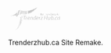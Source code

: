 
<head>
    <meta title="Trenderz Hub Edmonton's Online Shopping Mall">
</head>

<body>
    <pre style="font: 2px/1px monospace;">                                                                                                             
                                                                                                             
                                                               `                                             
                                                            `:`                                              
                                                          .;+`                                               
                                                        .'++`                                                
                                                      :++++`                                                 
                                                   ,'++++'                                                   
                          ,,`                   ,;++++++'                                                    
                         ++''';,.           .:'++++++++;                                                     
                        ,++''';;;;;;::::;;''++++++++++:                                                      
                      ` '+''';;;;:::::;;;'''++++++++'`                                                       
                      , ++''';;;::::::;;;;''+++++++;                                                         
                     '`.++'';;;::::::::;;;''+++++;                                                           
                    ;+ :+''';;;::::::::;;;''++';                                          ,                  
                   ;++ ++''';;:::,,,:::;;;'';                        + +                  ; `         `+     
                  '+++ ++'';;,`   `,,,,,`                            +:: .+     + ,' +,.'`+ :+,+ +,;  +, ..  
                :++++';++'.                                          + +;;;      :;; : :+ ; :+ ;   ;  ++:    
              ,++++++'++'                                            +.+ ;,       ;. : :'.+ :+ ; +;; .  + ,  
           `'+';`  ;+'+'                                                                           .         
         `,.        '++         , '+++++                   +                 .+   +`       +                 
                     +        .',   ,;                     +                 ;,   +        +                 
                             ''',   +.  ;,' ,+:  ;.+,   :+;+  ;+` : ' ;;;;   +    + :,  ;  +,+.     ,+;  ,++`
                            +;'',   +  `'; '; + .+, +  +, ', +` + ++.   :'   +....+ +   + ;+` +    +: ` +, + 
                            ';''`   +  :+  +  + ';  + ':  + :: `+ +`   ,+    +,,,;' +   + +,  +   ;;   +.  + 
                            ';''    +  +  :++;  +   + +   + +++:  +   `+    `+   +. +  ,' +   +   +    +   + 
                            ';''   .+  +  ;:    +   + +  .+ +     +   +     ;:   +  +  +. +  .+   +    +  ++ 
                            ;;''   ',  +   +,:: +  ,; +':;+ ,+.; ,'  +;;;   +    +  +,++  +,;+ ,+ ;+,' +:'`; 
                            ;;';            .          .      .                      .     .    `   .   .    
                            ;;';                                                                             
                           `;;'.                                                                             
                           ,;;'                                                                              
                           ;;;;                                                                              
                           ;;;,                                                                              
                           :;;                                                                               
                          `:;:                                                                               
                          ::;.                                                                               
                          :::                                                                                
                         `::,                                                                                
                         :::                                                                                 
                         ,:.                                                                                 
                        ,,,                                                                                  
                        ,,                                                                                   
                       ,,.                                                                                   
                       ,,                                                                                    
                      ,,                                                                                     
                     ,.                                                                                      
                    ,                                                                                        
                  .                                                                                          
                                                                                                             
                                                                                                             
</pre>
<p class="description">
    Trenderzhub.ca Site Remake. 
</p>
